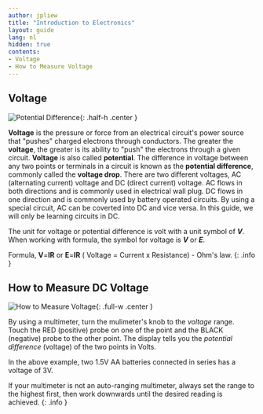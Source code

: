 ```yaml
---
author: jpliew
title: "Introduction to Electronics"
layout: guide
lang: nl
hidden: true
contents:
- Voltage
- How to Measure Voltage
---
```


## Voltage

![Potential Difference](img/potential_difference.svg){: .half-h .center }

**Voltage** is the pressure or force from an electrical circuit's power source that "pushes" charged electrons through conductors. The greater the **voltage**, the greater is its ability to "push" the electrons through a given circuit. **Voltage** is also called **potential**. The difference in voltage between any two points or terminals in a circuit is known as the **potential difference**, commonly called the **voltage drop**. There are two different voltages, AC (alternating current) voltage and DC (direct current) voltage. AC flows in both directions and is commonly used in electrical wall plug. DC flows in one direction and is commonly used by battery operated circuits. By using a special circuit, AC can be coverted into DC and vice versa. In this guide, we will only be learning circuits in DC.

The unit for voltage or potential difference is volt with a unit symbol of ***V***. When working with formula, the symbol for voltage is ***V*** or ***E***.

Formula, **V**=**IR** or **E**=**IR** ( Voltage = Current x Resistance) -  Ohm's law.
{: .info }


## How to Measure DC Voltage

![How to Measure Voltage](img/measure_voltage.svg){: .full-w .center }

By using a multimeter, turn the mulimeter's knob to the *voltage* range. Touch the RED (positive) probe on one of the point and the BLACK (negative) probe to the other point. The display tells you the *potential difference* (voltage) of the two points in Volts.

In the above example, two 1.5V AA batteries connected in series has a voltage of 3V.

If your multimeter is not an auto-ranging multimeter, always set the range to the highest first, then work downwards until the desired reading is achieved.
{: .info }
